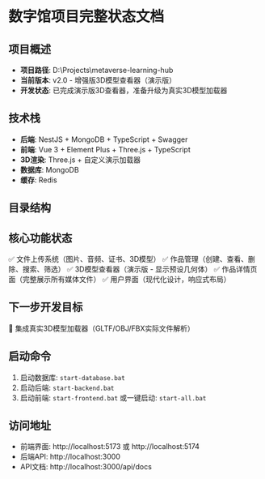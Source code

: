 # 数字馆项目完整状态文档

## 项目概述
- **项目路径**: D:\Projects\metaverse-learning-hub
- **当前版本**: v2.0 - 增强版3D模型查看器（演示版）
- **开发状态**: 已完成演示版3D查看器，准备升级为真实3D模型加载器

## 技术栈
- **后端**: NestJS + MongoDB + TypeScript + Swagger
- **前端**: Vue 3 + Element Plus + Three.js + TypeScript  
- **3D渲染**: Three.js + 自定义演示加载器
- **数据库**: MongoDB
- **缓存**: Redis

## 目录结构


                    

## 核心功能状态
✅ 文件上传系统（图片、音频、证书、3D模型）
✅ 作品管理（创建、查看、删除、搜索、筛选）
✅ 3D模型查看器（演示版 - 显示预设几何体）
✅ 作品详情页面（完整展示所有媒体文件）
✅ 用户界面（现代化设计，响应式布局）

## 下一步开发目标
🔄 集成真实3D模型加载器（GLTF/OBJ/FBX实际文件解析）

## 启动命令
1. 启动数据库: `start-database.bat` 
2. 启动后端: `start-backend.bat`
3. 启动前端: `start-frontend.bat`
或一键启动: `start-all.bat`

## 访问地址
- 前端界面: http://localhost:5173 或 http://localhost:5174
- 后端API: http://localhost:3000
- API文档: http://localhost:3000/api/docs
